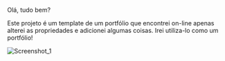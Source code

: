Olá, tudo bem?

Este projeto é um template de um portfólio que encontrei on-line apenas alterei as propriedades e adicionei algumas coisas. 
Irei utiliza-lo como um portfólio!

![Screenshot_1](https://user-images.githubusercontent.com/68878579/163738625-7e48935f-f2e2-439a-a954-f171ff74a63b.png)
